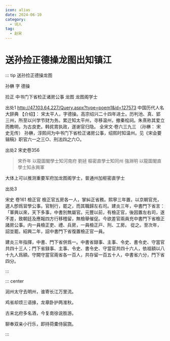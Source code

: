 ```yaml
---
icon: alias
date: 2024-06-10
category:
  - 词人
tag:
  - 赵宋
---
```


# 送孙捡正德操龙图出知镇江

<!-- more -->

::: tip
送孙捡正德操龙图

孙楙 字 德操

捡正  中书门下省检正诸房公事
龙图  龙图阁学士



出处1
http://47.103.64.227/Query.aspx?type=poem1&id=127573
中国历代人名大辞典
【介绍】： 宋太平人，字德操。高宗绍兴二十四年进士。历判池、真、郢三州，所至以兴学节财为务。累迁知太平州，寻移温州，撤秦桧祠。朱熹称其爱立而教明，为古良吏。韩侂胄执政，遂谢官归隐。
全宋文·卷六三九三 （孙楙： 宋史无传）
孙楙，淳熙间为中书门下省检正诸房公事，绍熙时知温州。见《宋会要辑稿》职官六一之三○、刑法四之六○。

出处2
宋史卷356 

> 宋乔年  以龍圖閣學士知河南府 
> 劉拯    樞密直學士知同州 
> 強淵明   以龍圖閣直學士知永興軍

大体上可以推测重要军府加龙图阁学士，普通州加枢密直学士

出处3

宋史 卷161 檢正官
檢正官五房各一人，掌糾正省務。熙寧三年置，以京朝官充，選人卽爲習學公事。官制行，罷之，而其職歸左右司。建炎三年，中書門下省言：「軍興以來，天下多事，中書別無屬官。元豐以前，有檢正官，後因置左右司，遂不差，致朝廷及應報四方行移稽留，無檢舉催促。今欲差官兩員充中書門下省檢正諸房公事。内一員檢正吏、禮、兵房，一員檢正戸、刑、工房。 從之。至次年，詔並罷。紹興二年，詔中書門下省復置檢正官一員。

建炎三年指揮，中書、門下省併爲一。中書省録事、主事、令史、書令史、守當官共四十三人；門下省録事、主事、令史、書令史、守當官共四十六人，依祖額以八十九人爲額。守闕守當官兩省各一百人，共存留一百五十人，中書省六分，門下省四分。


:::

::: center 

润州太守去明州，谁寄长江万里流。

鸡省却烦三语掾，龙章卧护两淮秋。

古来北府多名酒，今复南徐说胜游。

聊奉双亲小行乐，即持荷橐侍宸旒。

:::